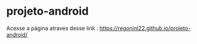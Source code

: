 # projeto-android
 
Acesse a página atraves desse link : https://regonini22.github.io/projeto-android/
